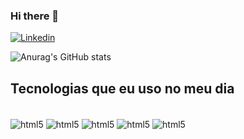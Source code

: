 ### Hi there 👋

[![Linkedin](https://img.shields.io/badge/LinkedIn-0077B5?style=for-the-badge&logo=linkedin&logoColor=white)](https://www.linkedin.com/in/jonathan-soares-25776b209/)

![Anurag's GitHub stats](https://github-readme-stats.vercel.app/api?username=Jonathansoare&show_icons=true&theme=dracula)

## Tecnologias que eu uso no meu dia
<div style="display:inline_block"><br/>
  <img align="center" alt="html5" 
  src="https://img.shields.io/badge/HTML5-E34F26?style=for-the-badge&logo=html5&logoColor=white"/>
  <img align="center" alt="html5" 
  src="https://img.shields.io/badge/CSS3-1572B6?style=for-the-badge&logo=css3&logoColor=white"/>
  <img align="center" alt="html5" 
  src="https://img.shields.io/badge/JavaScript-F7DF1E?style=for-the-badge&logo=javascript&logoColor=black"/>
  <img align="center" alt="html5" 
  src="https://img.shields.io/badge/React_Native-20232A?style=for-the-badge&logo=react&logoColor=61DAFB"/>
  <img align="center" alt="html5" 
  src="https://img.shields.io/badge/Node.js-43853D?style=for-the-badge&logo=node.js&logoColor=white"/>
 <div>
